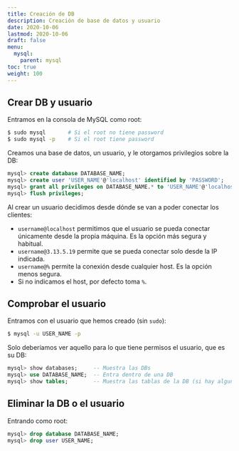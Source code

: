 ```yaml
---
title: Creación de DB
description: Creación de base de datos y usuario
date: 2020-10-06
lastmod: 2020-10-06
draft: false
menu:
  mysql:
    parent: mysql
toc: true
weight: 100
---
```


## Crear DB y usuario
Entramos en la consola de MySQL como root:
```bash
$ sudo mysql       # Si el root no tiene password
$ sudo mysql -p    # Si el root tiene password
```

Creamos una base de datos, un usuario, y le otorgamos privilegios sobre la DB:
```sql
mysql> create database DATABASE_NAME;
mysql> create user 'USER_NAME'@'localhost' identified by 'PASSWORD';
mysql> grant all privileges on DATABASE_NAME.* to 'USER_NAME'@'localhost';
mysql> flush privileges;
```

Al crear un usuario decidimos desde dónde se van a poder conectar los clientes:
- `username@localhost` permitimos que el usuario se pueda conectar únicamente desde la propia máquina. Es la opción más segura y habitual.
- `username@3.13.5.19` permite que se pueda conectar solo desde la IP indicada.
- `username@%` permite la conexión desde cualquier host. Es la opción menos segura.
- Si no indicamos el host, por defecto toma `%`.

## Comprobar el usuario
Entramos con el usuario que hemos creado (sin `sudo`):
```bash
$ mysql -u USER_NAME -p
```
Solo deberíamos ver aquello para lo que tiene permisos el usuario, que es su DB:
```sql
mysql> show databases;     -- Muestra las DBs
mysql> use DATABASE_NAME;  -- Entra dentro de una DB
mysql> show tables;        -- Muestra las tablas de la DB (si hay alguna)
```

## Eliminar la DB o el usuario
Entrando como root:
```sql
mysql> drop database DATABASE_NAME;
mysql> drop user USER_NAME;
```
